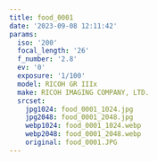 ```yaml
---
title: food_0001
date: '2023-09-08 12:11:42'
params:
  iso: '200'
  focal_length: '26'
  f_number: '2.8'
  ev: '0'
  exposure: '1/100'
  model: RICOH GR IIIx
  make: RICOH IMAGING COMPANY, LTD.
  srcset:
    jpg1024: food_0001_1024.jpg
    jpg2048: food_0001_2048.jpg
    webp1024: food_0001_1024.webp
    webp2048: food_0001_2048.webp
    original: food_0001.JPG
---
```

